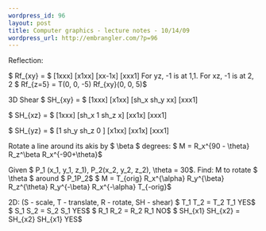 ```yaml
--- 
wordpress_id: 96
layout: post
title: Computer graphics - lecture notes - 10/14/09
wordpress_url: http://embrangler.com/?p=96
---
```

Reflection:

$ Rf_{xy} = $
\[1xxx\]
\[x1xx\]
\[xx-1x\]
\[xxx1\]
For yz, -1 is at 1,1. For xz, -1 is at 2, 2
$ Rf_{z=5} = T(0, 0, -5) Rf_{xy}(0, 0, 5)$

3D Shear
$ SH_{xy} = $
\[1xxx\]
\[x1xx\]
\[sh_x sh_y xx\]
\[xxx1\]

$ SH_{xz} = $
\[1xxx\]
\[sh_x 1 sh_z x\]
\[xx1x\]
\[xxx1\]

$ SH_{yz} = $
\[1 sh_y sh_z 0 \]
\[x1xx\]
\[xx1x\]
\[xxx1\]

Rotate a line around its akis by $ \beta $ degrees:
$ M = R_x^{90 - \theta} R_z^\beta R_x^{-90+\theta}$

Given $ P_1 (x_1, y_1, z_1), P_2(x_2, y_2, z_2), \theta = 30$. Find: M to rotate $ \theta $ around $ P_1P_2$
$ M = T_{orig} R_x^{\alpha} R_y^{\beta} R_z^{\theta} R_y^{-\beta} R_x^{-\alpha} T_{-orig}$

2D: (S - scale, T - translate, R - rotate, SH - shear)
$ T_1 T_2 = T_2 T_1 YES$
$ S_1 S_2 = S_2 S_1 YES$
$ R_1 R_2 = R_2 R_1 NO$
$ SH_{x1} SH_{x2} = SH_{x2} SH_{x1} YES$
